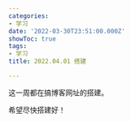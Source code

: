 ```yaml
---
categories:
- 学习
date: '2022-03-30T23:51:00.000Z'
showToc: true
tags:
- 学习
title: 2022.04.01 搭建

---
```




这一周都在搞博客网址的搭建。

希望尽快搭建好！

